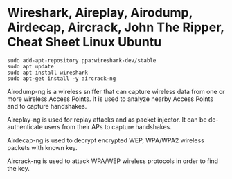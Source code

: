 # Wireshark, Aireplay, Airodump, Airdecap, Aircrack, John The Ripper, Cheat Sheet Linux Ubuntu
```console
sudo add-apt-repository ppa:wireshark-dev/stable
sudo apt update
sudo apt install wireshark
sudo apt-get install -y aircrack-ng
```
Airodump-ng is a wireless sniffer that can capture wireless data from one or more wireless Access Points. It is used to analyze nearby Access Points and to capture handshakes.

Aireplay-ng is used for replay attacks and as packet injector. It can be de-authenticate users from their APs to capture handshakes.

Airdecap-ng is used to decrypt encrypted WEP, WPA/WPA2 wireless packets with known key.

Aircrack-ng is used to attack WPA/WEP wireless protocols in order to find the key.
